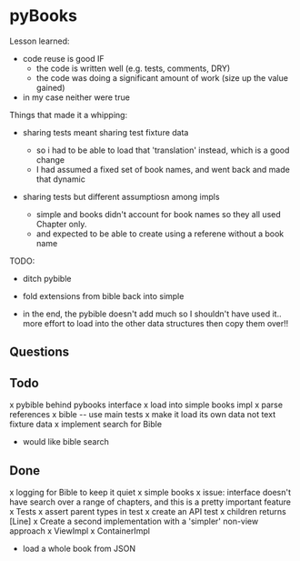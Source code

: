 
pyBooks
=======

Lesson learned:
- code reuse is good IF
  - the code is written well (e.g. tests, comments, DRY)
  - the code was doing a significant amount of work (size up the value gained)
- in my case neither were true

Things that made it a whipping:

- sharing tests meant sharing test fixture data
  - so i had to be able to load that 'translation' instead, which is a good change
  - I had assumed a fixed set of book names, and went back and made that
    dynamic

- sharing tests but different assumptiosn among impls
  - simple and books didn't account for book names so they all used Chapter only.
  - and expected to be able to create using a referene without a book name

TODO:
- ditch pybible
- fold extensions from bible back into simple


- in the end, the pybible doesn't add much so I shouldn't have used it.. more effort to load into the other data structures then copy them over!!



Questions
---------

Todo
----
x pybible behind pybooks interface
  x load into simple books impl
  x parse references
x bible -- use main tests
  x make it load its own data not text fixture data
  x implement search for Bible
- would like bible search 


Done
----
x logging for Bible to keep it quiet
x simple books
  x issue: interface doesn't have search over a range of chapters, and
    this is a pretty important feature
x Tests
  x assert parent types in test
  x create an API test
x children returns [Line]
x Create a second implementation with a 'simpler' non-view approach
  x ViewImpl
  x ContainerImpl
- load a whole book from JSON



